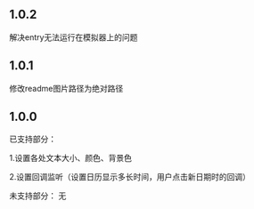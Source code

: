 ## 1.0.2
解决entry无法运行在模拟器上的问题

## 1.0.1
修改readme图片路径为绝对路径

## 1.0.0
已支持部分：

1.设置各处文本大小、颜色、背景色

2.设置回调监听（设置日历显示多长时间，用户点击新日期时的回调）

未支持部分：
无